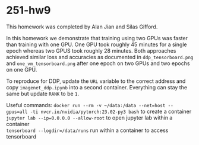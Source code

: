 # 251-hw9

This homework was completed by Alan Jian and Silas Gifford. 

In this homework we demonstrate that training using two GPUs was faster than training with one GPU. One GPU took roughly 45 minutes for a single epoch whereas two GPUS took roughly 28 minutes. Both approaches achieved similar loss and accuracies as documented in `ddp_tensorboard.png` and `one_vm_tensorboard.png` after one epoch on two GPUs and two epochs on one GPU.

To reproduce for DDP, update the `URL` variable to the correct address and copy `imagenet_ddp.ipynb` into a second container. Everything can stay the same but update `RANK` to be `1`.

Useful commands: 
`docker run --rm -v ~/data:/data --net=host --gpus=all -ti nvcr.io/nvidia/pytorch:23.02-py3 bash` to create a container 
\
`jupyter lab --ip=0.0.0.0 --allow-root` to open jupyter lab within a container
\
`tensorboard --logdir=/data/runs` run within a container to access tensorboard
